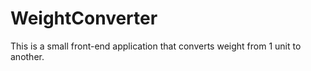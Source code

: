 # WeightConverter
This is a small front-end application that converts weight from 1 unit to another.
